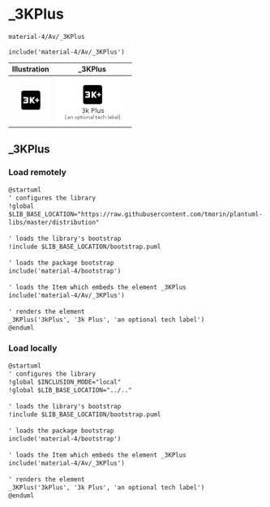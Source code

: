 # _3KPlus


```text
material-4/Av/_3KPlus
```

```text
include('material-4/Av/_3KPlus')
```



| Illustration | _3KPlus |
| :---: | :---: |
| ![illustration for Illustration](../../material-4/Av/_3KPlus.png) | ![illustration for _3KPlus](../../material-4/Av/_3KPlus.Local.png) |




## _3KPlus

### Load remotely
```plantuml
@startuml
' configures the library
!global $LIB_BASE_LOCATION="https://raw.githubusercontent.com/tmorin/plantuml-libs/master/distribution"

' loads the library's bootstrap
!include $LIB_BASE_LOCATION/bootstrap.puml

' loads the package bootstrap
include('material-4/bootstrap')

' loads the Item which embeds the element _3KPlus
include('material-4/Av/_3KPlus')

' renders the element
_3KPlus('3kPlus', '3k Plus', 'an optional tech label')
@enduml
```

### Load locally
```plantuml
@startuml
' configures the library
!global $INCLUSION_MODE="local"
!global $LIB_BASE_LOCATION="../.."

' loads the library's bootstrap
!include $LIB_BASE_LOCATION/bootstrap.puml

' loads the package bootstrap
include('material-4/bootstrap')

' loads the Item which embeds the element _3KPlus
include('material-4/Av/_3KPlus')

' renders the element
_3KPlus('3kPlus', '3k Plus', 'an optional tech label')
@enduml
```

